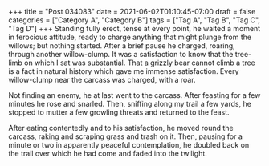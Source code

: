 +++
title = "Post 034083"
date = 2021-06-02T01:10:45-07:00
draft = false
categories = ["Category A", "Category B"]
tags = ["Tag A", "Tag B", "Tag C", "Tag D"]
+++
Standing fully erect, tense at every point, he waited a moment in ferocious attitude, ready to charge anything that might plunge from the willows; but nothing started. After a brief pause he charged, roaring, through another willow-clump. It was a satisfaction to know that the tree-limb on which I sat was substantial. That a grizzly bear cannot climb a tree is a fact in natural history which gave me immense satisfaction. Every willow-clump near the carcass was charged, with a roar.

Not finding an enemy, he at last went to the carcass. After feasting for a few minutes he rose and snarled. Then, sniffing along my trail a few yards, he stopped to mutter a few growling threats and returned to the feast.

After eating contentedly and to his satisfaction, he moved round the carcass, raking and scraping grass and trash on it. Then, pausing for a minute or two in apparently peaceful contemplation, he doubled back on the trail over which he had come and faded into the twilight.

